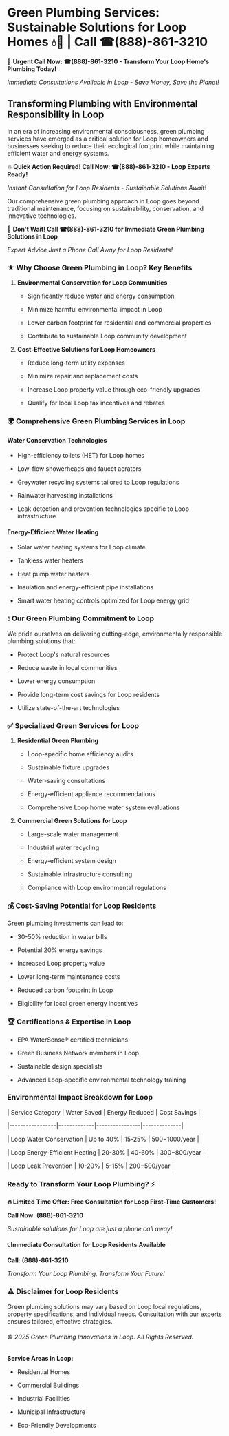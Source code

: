 # Green Plumbing Services: Sustainable Solutions for Loop Homes 💧🌿 | Call ☎(888)-861-3210

🚨 **Urgent Call Now: ☎(888)-861-3210 - Transform Your Loop Home's Plumbing Today!**
*Immediate Consultations Available in Loop - Save Money, Save the Planet!*

## Transforming Plumbing with Environmental Responsibility in Loop

In an era of increasing environmental consciousness, green plumbing services have emerged as a critical solution for Loop homeowners and businesses seeking to reduce their ecological footprint while maintaining efficient water and energy systems. 

🔥 **Quick Action Required! Call Now: ☎(888)-861-3210 - Loop Experts Ready!**
*Instant Consultation for Loop Residents - Sustainable Solutions Await!*

Our comprehensive green plumbing approach in Loop goes beyond traditional maintenance, focusing on sustainability, conservation, and innovative technologies.

🚨 **Don't Wait! Call ☎(888)-861-3210 for Immediate Green Plumbing Solutions in Loop**
*Expert Advice Just a Phone Call Away for Loop Residents!*

### ★ Why Choose Green Plumbing in Loop? Key Benefits

1. **Environmental Conservation for Loop Communities** 
   - Significantly reduce water and energy consumption
   - Minimize harmful environmental impact in Loop
   - Lower carbon footprint for residential and commercial properties
   - Contribute to sustainable Loop community development

2. **Cost-Effective Solutions for Loop Homeowners** 
   - Reduce long-term utility expenses
   - Minimize repair and replacement costs
   - Increase Loop property value through eco-friendly upgrades
   - Qualify for local Loop tax incentives and rebates

### 🌍 Comprehensive Green Plumbing Services in Loop

#### Water Conservation Technologies
- High-efficiency toilets (HET) for Loop homes
- Low-flow showerheads and faucet aerators
- Greywater recycling systems tailored to Loop regulations
- Rainwater harvesting installations
- Leak detection and prevention technologies specific to Loop infrastructure

#### Energy-Efficient Water Heating
- Solar water heating systems for Loop climate
- Tankless water heaters
- Heat pump water heaters
- Insulation and energy-efficient pipe installations
- Smart water heating controls optimized for Loop energy grid

### 💧 Our Green Plumbing Commitment to Loop

We pride ourselves on delivering cutting-edge, environmentally responsible plumbing solutions that:
- Protect Loop's natural resources
- Reduce waste in local communities
- Lower energy consumption
- Provide long-term cost savings for Loop residents
- Utilize state-of-the-art technologies

### ✅ Specialized Green Services for Loop

1. **Residential Green Plumbing**
   - Loop-specific home efficiency audits
   - Sustainable fixture upgrades
   - Water-saving consultations
   - Energy-efficient appliance recommendations
   - Comprehensive Loop home water system evaluations

2. **Commercial Green Solutions for Loop**
   - Large-scale water management
   - Industrial water recycling
   - Energy-efficient system design
   - Sustainable infrastructure consulting
   - Compliance with Loop environmental regulations

### 💰 Cost-Saving Potential for Loop Residents

Green plumbing investments can lead to:
- 30-50% reduction in water bills
- Potential 20% energy savings
- Increased Loop property value
- Lower long-term maintenance costs
- Reduced carbon footprint in Loop
- Eligibility for local green energy incentives

### 🏆 Certifications & Expertise in Loop

- EPA WaterSense® certified technicians
- Green Business Network members in Loop
- Sustainable design specialists
- Advanced Loop-specific environmental technology training

### Environmental Impact Breakdown for Loop

| Service Category | Water Saved | Energy Reduced | Cost Savings |
|-----------------|-------------|----------------|--------------|
| Loop Water Conservation | Up to 40% | 15-25% | $500-$1000/year |
| Loop Energy-Efficient Heating | 20-30% | 40-60% | $300-$800/year |
| Loop Leak Prevention | 10-20% | 5-15% | $200-$500/year |

### Ready to Transform Your Loop Plumbing? ⚡

**🔥 Limited Time Offer: Free Consultation for Loop First-Time Customers!**

**Call Now: (888)-861-3210**
*Sustainable solutions for Loop are just a phone call away!*

#### 📞 Immediate Consultation for Loop Residents Available

**Call: (888)-861-3210**
*Transform Your Loop Plumbing, Transform Your Future!*

### ⚠️ Disclaimer for Loop Residents

Green plumbing solutions may vary based on Loop local regulations, property specifications, and individual needs. Consultation with our experts ensures tailored, effective strategies.

###### © 2025 Green Plumbing Innovations in Loop. All Rights Reserved.

**Service Areas in Loop:** 
- Residential Homes
- Commercial Buildings
- Industrial Facilities
- Municipal Infrastructure
- Eco-Friendly Developments